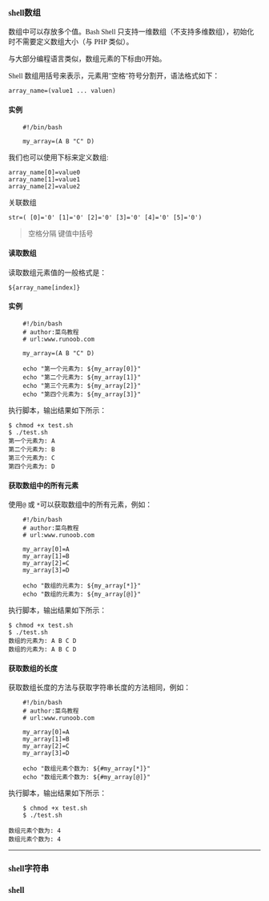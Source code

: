 <font face=微软雅黑>

### shell数组


数组中可以存放多个值。Bash Shell 只支持一维数组（不支持多维数组），初始化时不需要定义数组大小（与 PHP 类似）。 

与大部分编程语言类似，数组元素的下标由0开始。

Shell 数组用括号来表示，元素用"空格"符号分割开，语法格式如下：

    array_name=(value1 ... valuen)
    

#### 实例

```shell
    #!/bin/bash
 
    my_array=(A B "C" D)
```

我们也可以使用下标来定义数组:

    array_name[0]=value0
    array_name[1]=value1
    array_name[2]=value2

关联数组

    str=( [0]='0' [1]='0' [2]='0' [3]='0' [4]='0' [5]='0')

> 空格分隔 键值中括号

#### 读取数组

读取数组元素值的一般格式是：

    ${array_name[index]}
    

#### 实例

```shell
    #!/bin/bash
    # author:菜鸟教程
    # url:www.runoob.com
    
    my_array=(A B "C" D)
    
    echo "第一个元素为: ${my_array[0]}"
    echo "第二个元素为: ${my_array[1]}"
    echo "第三个元素为: ${my_array[2]}"
    echo "第四个元素为: ${my_array[3]}"
```

执行脚本，输出结果如下所示：

    $ chmod +x test.sh 
    $ ./test.sh
    第一个元素为: A
    第二个元素为: B
    第三个元素为: C
    第四个元素为: D
    

#### 获取数组中的所有元素

使用`@` 或 `*`可以获取数组中的所有元素，例如：

```shell
    #!/bin/bash
    # author:菜鸟教程
    # url:www.runoob.com
    
    my_array[0]=A
    my_array[1]=B
    my_array[2]=C
    my_array[3]=D
    
    echo "数组的元素为: ${my_array[*]}"
    echo "数组的元素为: ${my_array[@]}"
```

执行脚本，输出结果如下所示：

    $ chmod +x test.sh 
    $ ./test.sh
    数组的元素为: A B C D
    数组的元素为: A B C D

#### 获取数组的长度

获取数组长度的方法与获取字符串长度的方法相同，例如：

```shell
    #!/bin/bash
    # author:菜鸟教程
    # url:www.runoob.com
    
    my_array[0]=A
    my_array[1]=B
    my_array[2]=C
    my_array[3]=D
    
    echo "数组元素个数为: ${#my_array[*]}"
    echo "数组元素个数为: ${#my_array[@]}"
```

执行脚本，输出结果如下所示：

```shell
    $ chmod +x test.sh 
    $ ./test.sh
```

    数组元素个数为: 4
    数组元素个数为: 4

-----

### shell字符串

### shell



</font>